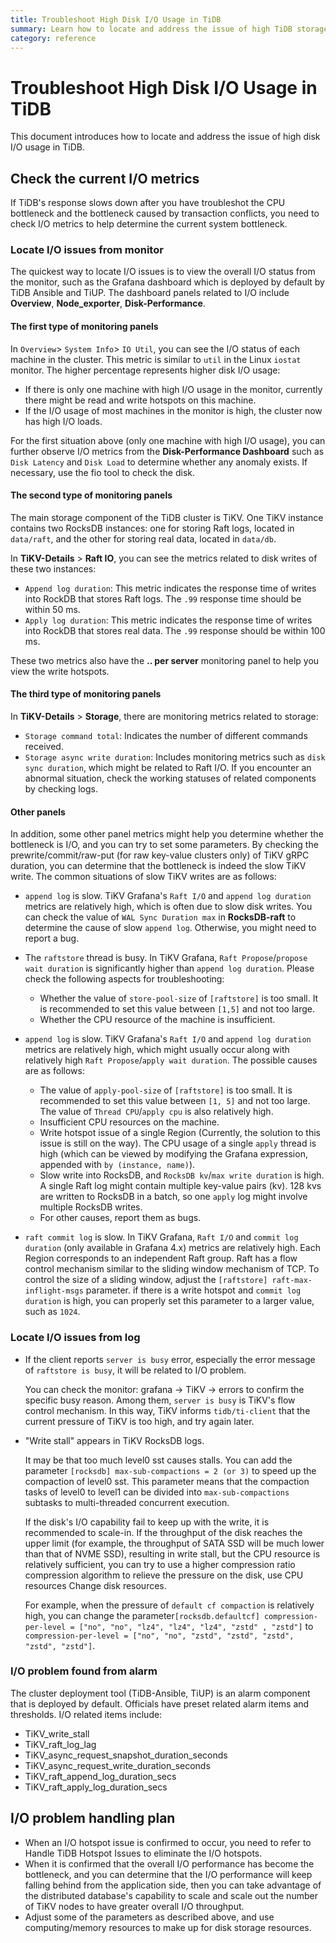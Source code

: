 ```yaml
---
title: Troubleshoot High Disk I/O Usage in TiDB
summary: Learn how to locate and address the issue of high TiDB storage I/O usage.
category: reference
---
```


# Troubleshoot High Disk I/O Usage in TiDB

This document introduces how to locate and address the issue of high disk I/O usage in TiDB.

## Check the current I/O metrics

If TiDB's response slows down after you have troubleshot the CPU bottleneck and the bottleneck caused by transaction conflicts, you need to check I/O metrics to help determine the current system bottleneck.

### Locate I/O issues from monitor

The quickest way to locate I/O issues is to view the overall I/O  status from the monitor, such as the Grafana dashboard which is deployed by default by TiDB Ansible and TiUP. The dashboard panels related to I/O include **Overview**, **Node_exporter**, **Disk-Performance**.

#### The first type of monitoring panels

In `Overview`> `System Info`> `IO Util`, you can see the I/O status of each machine in the cluster. This metric is similar to `util` in the Linux `iostat` monitor. The higher percentage represents higher disk I/O usage:

- If there is only one machine with high I/O usage in the monitor, currently there might be read and write hotspots on this machine.
- If the I/O usage of most machines in the monitor is high, the cluster now has high I/O loads.

For the first situation above (only one machine with high I/O usage), you can further observe I/O metrics from the **Disk-Performance Dashboard** such as `Disk Latency` and `Disk Load` to determine whether any anomaly exists. If necessary, use the fio tool to check the disk.

#### The second type of monitoring panels

The main storage component of the TiDB cluster is TiKV. One TiKV instance contains two RocksDB instances: one for storing Raft logs, located in `data/raft`, and the other for storing real data, located in `data/db`.

In **TiKV-Details** > **Raft IO**, you can see the metrics related to disk writes of these two instances:

- `Append log duration`: This metric indicates the response time of writes into RockDB that stores Raft logs. The `.99` response time should be within 50 ms.
- `Apply log duration`: This metric indicates the response time of writes into RockDB that stores real data. The `.99` response should be within 100 ms.

These two metrics also have the **.. per server** monitoring panel to help you view the write hotspots.

#### The third type of monitoring panels

In **TiKV-Details** > **Storage**, there are monitoring metrics related to storage:

- `Storage command total`: Indicates the number of different commands received.
- `Storage async write duration`: Includes monitoring metrics such as `disk sync duration`, which might be related to Raft I/O. If you encounter an abnormal situation, check the working statuses of related components by checking logs.

#### Other panels

In addition, some other panel metrics might help you determine whether the bottleneck is I/O, and you can try to set some parameters. By checking the prewrite/commit/raw-put (for raw key-value clusters only) of TiKV gRPC duration, you can determine that the bottleneck is indeed the slow TiKV write. The common situations of slow TiKV writes are as follows:

- `append log` is slow. TiKV Grafana's `Raft I/O` and `append log duration` metrics are relatively high, which is often due to slow disk writes. You can check the value of `WAL Sync Duration max` in **RocksDB-raft** to determine the cause of slow `append log`. Otherwise, you might need to report a bug.
- The `raftstore` thread is busy. In TiKV Grafana, `Raft Propose`/`propose wait duration` is significantly higher than `append log duration`. Please check the following aspects for troubleshooting:

    - Whether the value of `store-pool-size` of `[raftstore]` is too small. It is recommended to set this value between `[1,5]` and not too large.
    - Whether the CPU resource of the machine is insufficient.

- `append log` is slow. TiKV Grafana's `Raft I/O` and `append log duration` metrics are relatively high, which might usually occur along with relatively high `Raft Propose`/`apply wait duration`. The possible causes are as follows:
  
    - The value of `apply-pool-size` of `[raftstore]` is too small. It is recommended to set this value between `[1, 5]` and not too large. The value of `Thread CPU`/`apply cpu` is also relatively high.
    - Insufficient CPU resources on the machine.
    - Write hotspot issue of a single Region (Currently, the solution to this issue is still on the way). The CPU usage of a single `apply` thread is high (which can be viewed by modifying the Grafana expression, appended with `by (instance, name)`).
    - Slow write into RocksDB, and `RocksDB kv`/`max write duration` is high. A single Raft log might contain multiple key-value pairs (kv). 128 kvs are written to RocksDB in a batch, so one `apply` log might involve multiple RocksDB writes.
    - For other causes, report them as bugs.

- `raft commit log` is slow. In TiKV Grafana, `Raft I/O` and `commit log duration` (only available in Grafana 4.x) metrics are relatively high. Each Region corresponds to an independent Raft group. Raft has a flow control mechanism similar to the sliding window mechanism of TCP. To control the size of a sliding window, adjust the `[raftstore] raft-max-inflight-msgs` parameter. if there is a write hotspot and `commit log duration` is high, you can properly set this parameter to a larger value, such as `1024`.

### Locate I/O issues from log

- If the client reports `server is busy` error, especially the error message of `raftstore is busy`, it will be related to I/O problem.

    You can check the monitor: grafana -> TiKV -> errors to confirm the specific busy reason. Among them, `server is busy` is TiKV's flow control mechanism. In this way, TiKV informs `tidb/ti-client` that the current pressure of TiKV is too high, and try again later.

- "Write stall" appears in TiKV RocksDB logs.

    It may be that too much level0 sst causes stalls. You can add the parameter `[rocksdb] max-sub-compactions = 2 (or 3)` to speed up the compaction of level0 sst. This parameter means that the compaction tasks of level0 to level1 can be divided into `max-sub-compactions` subtasks to multi-threaded concurrent execution.

    If the disk's I/O capability fail to keep up with the write, it is recommended to scale-in. If the throughput of the disk reaches the upper limit (for example, the throughput of SATA SSD will be much lower than that of NVME SSD), resulting in write stall, but the CPU resource is relatively sufficient, you can try to use a higher compression ratio compression algorithm to relieve the pressure on the disk, use CPU resources Change disk resources.
    
    For example, when the pressure of `default cf compaction` is relatively high, you can change the parameter`[rocksdb.defaultcf] compression-per-level = ["no", "no", "lz4", "lz4", "lz4", "zstd" , "zstd"]`  to `compression-per-level = ["no", "no", "zstd", "zstd", "zstd", "zstd", "zstd"]`.

### I/O problem found from alarm

The cluster deployment tool (TiDB-Ansible, TiUP) is an alarm component that is deployed by default. Officials have preset related alarm items and thresholds. I/O related items include:

- TiKV_write_stall
- TiKV_raft_log_lag
- TiKV_async_request_snapshot_duration_seconds
- TiKV_async_request_write_duration_seconds
- TiKV_raft_append_log_duration_secs
- TiKV_raft_apply_log_duration_secs

## I/O problem handling plan

+ When an I/O hotspot issue is confirmed to occur, you need to refer to Handle TiDB Hotspot Issues to eliminate the I/O hotspots.
+ When it is confirmed that the overall I/O performance has become the bottleneck, and you can determine that the I/O performance will keep falling behind from the application side, then you can take advantage of the distributed database's capability to scale and scale out the number of TiKV nodes to have greater overall I/O throughput.
+ Adjust some of the parameters as described above, and use computing/memory resources to make up for disk storage resources.
